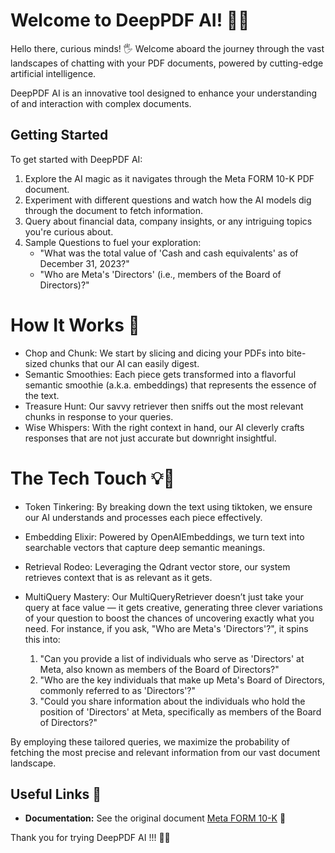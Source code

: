 # Welcome to DeepPDF AI! 🚀📄

Hello there, curious minds! 🖐️ Welcome aboard the journey through the vast landscapes of chatting with your PDF documents, powered by cutting-edge artificial intelligence.

DeepPDF AI is an innovative tool designed to enhance your understanding of and interaction with complex documents.

## Getting Started

To get started with DeepPDF AI:

1. Explore the AI magic as it navigates through the Meta FORM 10-K PDF document.
2. Experiment with different questions and watch how the AI models dig through the document to fetch information.
3. Query about financial data, company insights, or any intriguing topics you're curious about.
4. Sample Questions to fuel your exploration:
   - "What was the total value of 'Cash and cash equivalents' as of December 31, 2023?"
   - "Who are Meta's 'Directors' (i.e., members of the Board of Directors)?"

# How It Works 🧠

- Chop and Chunk: We start by slicing and dicing your PDFs into bite-sized chunks that our AI can easily digest.
- Semantic Smoothies: Each piece gets transformed into a flavorful semantic smoothie (a.k.a. embeddings) that represents the essence of the text.
- Treasure Hunt: Our savvy retriever then sniffs out the most relevant chunks in response to your queries.
- Wise Whispers: With the right context in hand, our AI cleverly crafts responses that are not just accurate but downright insightful.

# The Tech Touch 💡🤖

- Token Tinkering: By breaking down the text using tiktoken, we ensure our AI understands and processes each piece effectively.
- Embedding Elixir: Powered by OpenAIEmbeddings, we turn text into searchable vectors that capture deep semantic meanings.
- Retrieval Rodeo: Leveraging the Qdrant vector store, our system retrieves context that is as relevant as it gets.
- MultiQuery Mastery: Our MultiQueryRetriever doesn’t just take your query at face value — it gets creative, generating three clever variations of your question to boost the chances of uncovering exactly what you need. For instance, if you ask, "Who are Meta's 'Directors'?", it spins this into:

  1. "Can you provide a list of individuals who serve as 'Directors' at Meta, also known as members of the Board of Directors?"
  2. "Who are the key individuals that make up Meta's Board of Directors, commonly referred to as 'Directors'?"
  3. "Could you share information about the individuals who hold the position of 'Directors' at Meta, specifically as members of the Board of Directors?"

By employing these tailored queries, we maximize the probability of fetching the most precise and relevant information from our vast document landscape.

## Useful Links 🔗

- **Documentation:** See the original document [Meta FORM 10-K](https://d18rn0p25nwr6d.cloudfront.net/CIK-0001326801/c7318154-f6ae-4866-89fa-f0c589f2ee3d.pdf) 📘

Thank you for trying DeepPDF AI !!! 🚀📄

